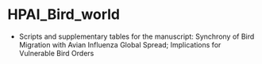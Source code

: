 # HPAI_Bird_world

- Scripts and supplementary tables for the manuscript: Synchrony of Bird Migration with Avian Influenza Global Spread; Implications for Vulnerable Bird Orders
